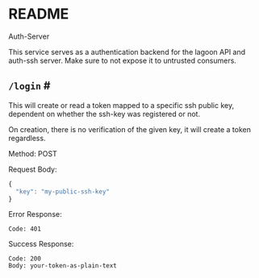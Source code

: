 # README

Auth-Server

This service serves as a authentication backend for the lagoon API and auth-ssh server. Make sure to not expose it to untrusted consumers.

## `/login` \#

This will create or read a token mapped to a specific ssh public key, dependent on whether the ssh-key was registered or not.

On creation, there is no verification of the given key, it will create a token regardless.

Method: POST

Request Body:

```javascript
{
  "key": "my-public-ssh-key"
}
```

Error Response:

```text
Code: 401
```

Success Response:

```text
Code: 200
Body: your-token-as-plain-text
```

